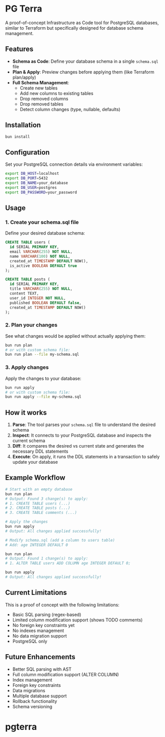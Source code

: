 # PG Terra

A proof-of-concept Infrastructure as Code tool for PostgreSQL databases, similar to Terraform but specifically designed for database schema management.

## Features

- **Schema as Code**: Define your database schema in a single `schema.sql` file
- **Plan & Apply**: Preview changes before applying them (like Terraform plan/apply)
- **Full Schema Management**:
  - Create new tables
  - Add new columns to existing tables
  - Drop removed columns
  - Drop removed tables
  - Detect column changes (type, nullable, defaults)

## Installation

```bash
bun install
```

## Configuration

Set your PostgreSQL connection details via environment variables:

```bash
export DB_HOST=localhost
export DB_PORT=5432
export DB_NAME=your_database
export DB_USER=postgres
export DB_PASSWORD=your_password
```

## Usage

### 1. Create your schema.sql file

Define your desired database schema:

```sql
CREATE TABLE users (
  id SERIAL PRIMARY KEY,
  email VARCHAR(255) NOT NULL,
  name VARCHAR(100) NOT NULL,
  created_at TIMESTAMP DEFAULT NOW(),
  is_active BOOLEAN DEFAULT true
);

CREATE TABLE posts (
  id SERIAL PRIMARY KEY,
  title VARCHAR(255) NOT NULL,
  content TEXT,
  user_id INTEGER NOT NULL,
  published BOOLEAN DEFAULT false,
  created_at TIMESTAMP DEFAULT NOW()
);
```

### 2. Plan your changes

See what changes would be applied without actually applying them:

```bash
bun run plan
# or with custom schema file:
bun run plan --file my-schema.sql
```

### 3. Apply changes

Apply the changes to your database:

```bash
bun run apply
# or with custom schema file:
bun run apply --file my-schema.sql
```

## How it works

1. **Parse**: The tool parses your `schema.sql` file to understand the desired schema
2. **Inspect**: It connects to your PostgreSQL database and inspects the current schema
3. **Diff**: It compares the desired vs current state and generates the necessary DDL statements
4. **Execute**: On apply, it runs the DDL statements in a transaction to safely update your database

## Example Workflow

```bash
# Start with an empty database
bun run plan
# Output: Found 3 change(s) to apply:
# 1. CREATE TABLE users (...)
# 2. CREATE TABLE posts (...)
# 3. CREATE TABLE comments (...)

# Apply the changes
bun run apply
# Output: All changes applied successfully!

# Modify schema.sql (add a column to users table)
# Add: age INTEGER DEFAULT 0

bun run plan
# Output: Found 1 change(s) to apply:
# 1. ALTER TABLE users ADD COLUMN age INTEGER DEFAULT 0;

bun run apply
# Output: All changes applied successfully!
```

## Current Limitations

This is a proof of concept with the following limitations:

- Basic SQL parsing (regex-based)
- Limited column modification support (shows TODO comments)
- No foreign key constraints yet
- No indexes management
- No data migration support
- PostgreSQL only

## Future Enhancements

- Better SQL parsing with AST
- Full column modification support (ALTER COLUMN)
- Index management
- Foreign key constraints
- Data migrations
- Multiple database support
- Rollback functionality
- Schema versioning

# pgterra
